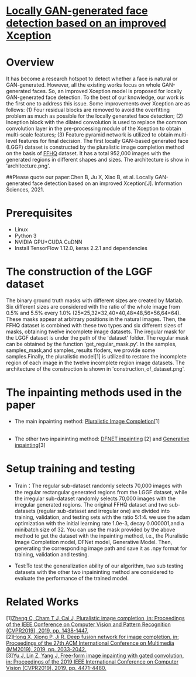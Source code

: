 # [Locally GAN-generated face detection based on an improved Xception](https://www.sciencedirect.com/science/article/abs/pii/S0020025521004527)
##
# Overview
It has become a research hotspot to detect whether a face is natural or GAN-generated. However, all the existing works focus on whole GAN-generated faces. So, an improved Xception model is proposed for locally GAN-generated face detection. To the best of our knowledge, our work is the first one to address this issue. Some improvements over Xception are as follows: (1) Four residual blocks are removed to avoid the overfitting problem as much as possible for the locally generated face detection; (2) Inception block with the dilated convolution is used to replace the common convolution layer in the pre-processing module of the Xception to obtain multi-scale features; (3) Feature pyramid network is utilized to obtain multi-level features for final decision. The first locally GAN-based generated face (LGGF) dataset is constructed by the pluralistic image completion method on the basis of [FFHQ](https://github.com/tkarras/progressive_growing_of_gans) dataset. It has a total 952,000 images with the generated regions in different shapes and sizes. The architecture is show in 'architecture.png'.

##Please quote our paper:Chen B, Ju X, Xiao B, et al. Locally GAN-generated face detection based on an improved Xception[J]. Information Sciences, 2021.

# Prerequisites

- Linux
- Python 3
- NVIDIA GPU+CUDA CuDNN
- Install TensorFlow 1.12.0, keras 2.2.1 and dependencies


# The construction of the LGGF dataset
The binary ground truth masks with different sizes are created by Matlab. Six different sizes are considered with the ratio of the whole image from 0.5% and 5.5% every 1.0% (25×25,32×32,40×40,48×48,56×56,64×64). These masks appear at arbitrary positions in the natural images. Then, the FFHQ dataset is combined with these two types and six different sizes of masks, obtaining twelve incomplete image datasets. The iregular mask for the LGGF dataset is under the path of the 'dataset' folder. The regular mask can be obtained by the function 'get_regular_mask.py'. In the samples, samples_mask,and samples_results floders, we provide some samples.Finally, the pluralistic model[1] is utilized to restore the incomplete region of each image in the twelve incomplete region image datasets. The architecture of the construction is shown in 'construction_of_dataset.png'.



# The inpainting methods used in the paper


- The main inpainting method:   [Pluralistic Image Completion](https://github.com/lyndonzheng/Pluralistic)[1]<br><br>





- The other two inpaininting method: 
[DFNET inpainting](https://github.com/hughplay/DFNet.git) [2] and  [Generative inpainting](https://github.com/hughplay/DFNet.git)[3]<br>

# Setup training and testing


- Train：The regular sub-dataset randomly selects 70,000 images with the regular rectangular generated regions from the LGGF dataset, while the irregular sub-dataset randomly selects 70,000 images with the irregular generated regions. The original FFHQ dataset and two sub-datasets (regular sub-dataset and irregular one) are divided into training, validation, and testing sets with the ratio 5:1:4.
we use the adam optimization with the initial learning rate 1.0e-3, decay 0.000001,and a minibatch size of 32. You can use the mask provided by the above method to get the dataset with the inpainting method, i.e., the Pluralistic Image Completion model, DFNet model, Generative Model. Then, generating the corresponding image path and save it as .npy format for training, validation and testing.

- Test:To test the generalization ability of our algorithm, two sub testing datasets with the other two inpaininting method are considered to evaluate the performance of the trained model.

# Related Works
[1][Zheng C, Cham T J, Cai J, Pluralistic image completion, in: Proceedings of the IEEE Conference on Computer Vision and Pattern Recognition (CVPR2019), 2019, pp. 1438-1447.](https://openaccess.thecvf.com/content_CVPR_2019/html/Zheng_Pluralistic_Image_Completion_CVPR_2019_paper.html)<br>
[2][Hong X, Xiong P, Ji R, Deep fusion network for image completion, in: Proceedings of the 27th ACM International Conference on Multimedia (MM2019), 2019, pp. 2033-2042.](https://dl.acm.org/doi/abs/10.1145/3343031.3351002)<br>
[3][Yu J, Lin Z, Yang J, Free-form image inpainting with gated convolution, in: Proceedings of the 2019 IEEE International Conference on Computer Vision (CVPR2019), 2019, pp. 4471-4480.](https://openaccess.thecvf.com/content_ICCV_2019/html/Yu_Free-Form_Image_Inpainting_With_Gated_Convolution_ICCV_2019_paper.html)
